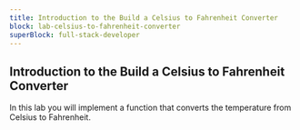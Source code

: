 ```yaml
---
title: Introduction to the Build a Celsius to Fahrenheit Converter
block: lab-celsius-to-fahrenheit-converter
superBlock: full-stack-developer
---
```


## Introduction to the Build a Celsius to Fahrenheit Converter

In this lab you will implement a function that converts the temperature from Celsius to Fahrenheit.
